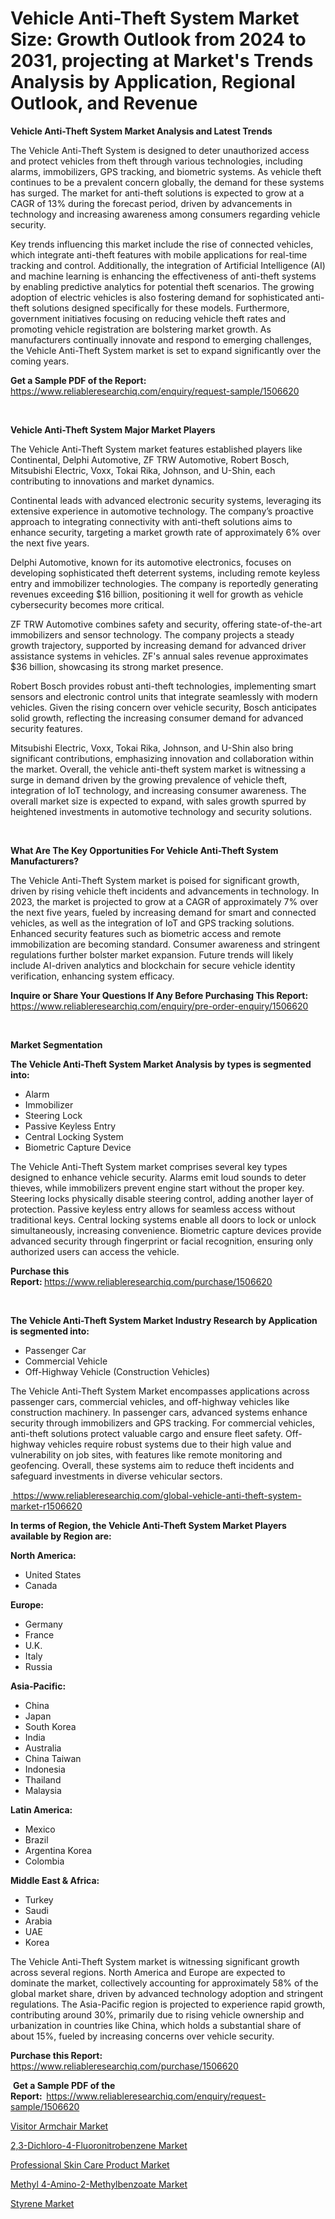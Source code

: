 <p><h1>Vehicle Anti-Theft System Market Size: Growth Outlook from 2024 to 2031, projecting at Market's Trends Analysis by Application, Regional Outlook, and Revenue</h1></p><p><strong>Vehicle Anti-Theft System Market Analysis and Latest Trends</strong></p>
<p><p>The Vehicle Anti-Theft System is designed to deter unauthorized access and protect vehicles from theft through various technologies, including alarms, immobilizers, GPS tracking, and biometric systems. As vehicle theft continues to be a prevalent concern globally, the demand for these systems has surged. The market for anti-theft solutions is expected to grow at a CAGR of 13% during the forecast period, driven by advancements in technology and increasing awareness among consumers regarding vehicle security. </p><p>Key trends influencing this market include the rise of connected vehicles, which integrate anti-theft features with mobile applications for real-time tracking and control. Additionally, the integration of Artificial Intelligence (AI) and machine learning is enhancing the effectiveness of anti-theft systems by enabling predictive analytics for potential theft scenarios. The growing adoption of electric vehicles is also fostering demand for sophisticated anti-theft solutions designed specifically for these models. Furthermore, government initiatives focusing on reducing vehicle theft rates and promoting vehicle registration are bolstering market growth. As manufacturers continually innovate and respond to emerging challenges, the Vehicle Anti-Theft System market is set to expand significantly over the coming years.</p></p>
<p><strong>Get a Sample PDF of the Report:&nbsp;</strong> <a href="https://www.reliableresearchiq.com/enquiry/request-sample/1506620">https://www.reliableresearchiq.com/enquiry/request-sample/1506620</a></p>
<p>&nbsp;</p>
<p><strong>Vehicle Anti-Theft System Major Market Players</strong></p>
<p><p>The Vehicle Anti-Theft System market features established players like Continental, Delphi Automotive, ZF TRW Automotive, Robert Bosch, Mitsubishi Electric, Voxx, Tokai Rika, Johnson, and U-Shin, each contributing to innovations and market dynamics.</p><p>Continental leads with advanced electronic security systems, leveraging its extensive experience in automotive technology. The company’s proactive approach to integrating connectivity with anti-theft solutions aims to enhance security, targeting a market growth rate of approximately 6% over the next five years. </p><p>Delphi Automotive, known for its automotive electronics, focuses on developing sophisticated theft deterrent systems, including remote keyless entry and immobilizer technologies. The company is reportedly generating revenues exceeding $16 billion, positioning it well for growth as vehicle cybersecurity becomes more critical.</p><p>ZF TRW Automotive combines safety and security, offering state-of-the-art immobilizers and sensor technology. The company projects a steady growth trajectory, supported by increasing demand for advanced driver assistance systems in vehicles. ZF's annual sales revenue approximates $36 billion, showcasing its strong market presence.</p><p>Robert Bosch provides robust anti-theft technologies, implementing smart sensors and electronic control units that integrate seamlessly with modern vehicles. Given the rising concern over vehicle security, Bosch anticipates solid growth, reflecting the increasing consumer demand for advanced security features.</p><p>Mitsubishi Electric, Voxx, Tokai Rika, Johnson, and U-Shin also bring significant contributions, emphasizing innovation and collaboration within the market. Overall, the vehicle anti-theft system market is witnessing a surge in demand driven by the growing prevalence of vehicle theft, integration of IoT technology, and increasing consumer awareness. The overall market size is expected to expand, with sales growth spurred by heightened investments in automotive technology and security solutions.</p></p>
<p>&nbsp;</p>
<p><strong>What Are The Key Opportunities For Vehicle Anti-Theft System Manufacturers?</strong></p>
<p><p>The Vehicle Anti-Theft System market is poised for significant growth, driven by rising vehicle theft incidents and advancements in technology. In 2023, the market is projected to grow at a CAGR of approximately 7% over the next five years, fueled by increasing demand for smart and connected vehicles, as well as the integration of IoT and GPS tracking solutions. Enhanced security features such as biometric access and remote immobilization are becoming standard. Consumer awareness and stringent regulations further bolster market expansion. Future trends will likely include AI-driven analytics and blockchain for secure vehicle identity verification, enhancing system efficacy.</p></p>
<p><strong>Inquire or Share Your Questions If Any Before Purchasing This Report:</strong> <a href="https://www.reliableresearchiq.com/enquiry/pre-order-enquiry/1506620">https://www.reliableresearchiq.com/enquiry/pre-order-enquiry/1506620</a></p>
<p>&nbsp;</p>
<p><strong>Market Segmentation</strong></p>
<p><strong>The Vehicle Anti-Theft System Market Analysis by types is segmented into:</strong></p>
<p><ul><li>Alarm</li><li>Immobilizer</li><li>Steering Lock</li><li>Passive Keyless Entry</li><li>Central Locking System</li><li>Biometric Capture Device</li></ul></p>
<p><p>The Vehicle Anti-Theft System market comprises several key types designed to enhance vehicle security. Alarms emit loud sounds to deter thieves, while immobilizers prevent engine start without the proper key. Steering locks physically disable steering control, adding another layer of protection. Passive keyless entry allows for seamless access without traditional keys. Central locking systems enable all doors to lock or unlock simultaneously, increasing convenience. Biometric capture devices provide advanced security through fingerprint or facial recognition, ensuring only authorized users can access the vehicle.</p></p>
<p><strong>Purchase this Report:&nbsp;</strong><a href="https://www.reliableresearchiq.com/purchase/1506620">https://www.reliableresearchiq.com/purchase/1506620</a></p>
<p>&nbsp;</p>
<p><strong>The Vehicle Anti-Theft System Market Industry Research by Application is segmented into:</strong></p>
<p><ul><li>Passenger Car</li><li>Commercial Vehicle</li><li>Off-Highway Vehicle (Construction Vehicles)</li></ul></p>
<p><p>The Vehicle Anti-Theft System Market encompasses applications across passenger cars, commercial vehicles, and off-highway vehicles like construction machinery. In passenger cars, advanced systems enhance security through immobilizers and GPS tracking. For commercial vehicles, anti-theft solutions protect valuable cargo and ensure fleet safety. Off-highway vehicles require robust systems due to their high value and vulnerability on job sites, with features like remote monitoring and geofencing. Overall, these systems aim to reduce theft incidents and safeguard investments in diverse vehicular sectors.</p></p>
<p><a href="https://www.reliableresearchiq.com/global-vehicle-anti-theft-system-market-r1506620">&nbsp;https://www.reliableresearchiq.com/global-vehicle-anti-theft-system-market-r1506620</a></p>
<p><strong>In terms of Region, the Vehicle Anti-Theft System Market Players available by Region are:</strong></p>
<p>
    <p> <strong> North America: </strong>
        <ul>
            <li>United States</li>
            <li>Canada</li>
        </ul>
        </p> 
    <p> <strong> Europe: </strong>
        <ul>
            <li>Germany</li>
            <li>France</li>
            <li>U.K.</li>
            <li>Italy</li>
            <li>Russia</li>
        </ul>
        </p> 
    <p> <strong> Asia-Pacific: </strong>
        <ul>
            <li>China</li>
            <li>Japan</li>
            <li>South Korea</li>
            <li>India</li>
            <li>Australia</li>
            <li>China Taiwan</li>
            <li>Indonesia</li>
            <li>Thailand</li>
            <li>Malaysia</li>
        </ul>
        </p> 
    <p> <strong> Latin America: </strong>
        <ul>
            <li>Mexico</li>
            <li>Brazil</li>
            <li>Argentina Korea</li>
            <li>Colombia</li>
        </ul>
        </p> 
    <p> <strong> Middle East & Africa: </strong>
        <ul>
            <li>Turkey</li>
            <li>Saudi</li>
            <li>Arabia</li>
            <li>UAE</li>
            <li>Korea</li>
        </ul>
    </p>
    </p>
<p><p>The Vehicle Anti-Theft System market is witnessing significant growth across several regions. North America and Europe are expected to dominate the market, collectively accounting for approximately 58% of the global market share, driven by advanced technology adoption and stringent regulations. The Asia-Pacific region is projected to experience rapid growth, contributing around 30%, primarily due to rising vehicle ownership and urbanization in countries like China, which holds a substantial share of about 15%, fueled by increasing concerns over vehicle security.</p></p>
<p><strong>Purchase this Report: </strong><a href="https://www.reliableresearchiq.com/purchase/1506620">https://www.reliableresearchiq.com/purchase/1506620</a></p>
<p>&nbsp;<strong>Get a Sample PDF of the Report:&nbsp;&nbsp;</strong><a href="https://www.reliableresearchiq.com/enquiry/request-sample/1506620">https://www.reliableresearchiq.com/enquiry/request-sample/1506620</a></p>
<p><strong></strong></p>
<p><p><a href="https://issuu.com/reportprime-2/docs/visitor-armchair-market-size-2030.p_0721c2d055b236">Visitor Armchair Market</a></p><p><a href="https://medium.com/@gersikodra2022/global-2-3-dichloro-4-fluoronitrobenzene-market-focus-on-application-end-use-industry-type-16efa380db36?postPublishedType=repub">2,3-Dichloro-4-Fluoronitrobenzene Market</a></p><p><a href="https://issuu.com/reportprime-2/docs/professional-skin-care-product-mark_4b61ad27d77258">Professional Skin Care Product Market</a></p><p><a href="https://medium.com/@gersikodra2022/global-methyl-4-amino-2-methylbenzoate-market-focus-on-product-type-98-purity-98-purity-end-be45a62bb5ed?postPublishedType=repub">Methyl 4-Amino-2-Methylbenzoate Market</a></p><p><a href="https://www.linkedin.com/pulse/styrene-market-size-share-analysis-growth-trends-forecasts-getqc">Styrene Market</a></p></p>